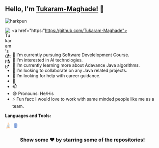## Hello, I'm [Tukaram-Maghade!](https://github.com/Tukaram-Maghade) 👋

<p align="left"> <img src="https://komarev.com/ghpvc/?username=iamhark&label=Views&color=blue&style=plastic" alt="harkpun" /> </p>


<a href="https:"https://github.com/Tukaram-Maghade">
  <img align="left" alt="Tukaram's Github" width="22px" src="https://cdn.jsdelivr.net/npm/simple-icons@v3/icons/github.svg" />
</a>

<br/>
<br/>


- 🧑 I'm currently pursuing Software Develelopment Course.
- 🧐 I'm interested in AI technologies.
- 🌱 I’m currently learning more about Adavance Java algorithms.
- 👯 I’m looking to collaborate on any Java related projects.
- 🤔 I’m looking for help with career guidance.
- 💬 
- 📫 
- 😄 Pronouns: He/His
- ⚡ Fun fact: I would love to work with same minded people like me as a team.
       
**Languages and Tools:**  

<code><img height="20" src="https://raw.githubusercontent.com/github/explore/80688e429a7d4ef2fca1e82350fe8e3517d3494d/topics/Java/java.png"></code>
<code><img height="20" src="https://raw.githubusercontent.com/github/explore/80688e429a7d4ef2fca1e82350fe8e3517d3494d/topics/sql/sql.png"></code> 


<div align="center">

### Show some ❤️ by starring some of the repositories!
